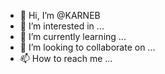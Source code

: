 - 👋 Hi, I’m @KARNEB
- 👀 I’m interested in ...
- 🌱 I’m currently learning ...
- 💞️ I’m looking to collaborate on ...
- 📫 How to reach me ...

<!---
KARNEB/KARNEB is a ✨ special ✨ repository because its `README.md` (this file) appears on your GitHub profile.
You can click the Preview link to take a look at your changes.
--->
